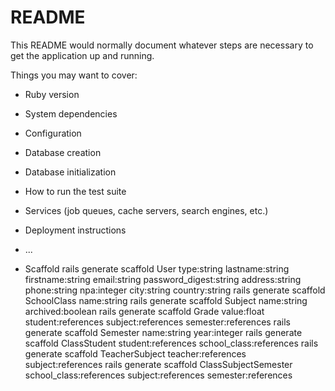 # README

This README would normally document whatever steps are necessary to get the
application up and running.

Things you may want to cover:

* Ruby version

* System dependencies

* Configuration

* Database creation

* Database initialization

* How to run the test suite

* Services (job queues, cache servers, search engines, etc.)

* Deployment instructions

* ...


* Scaffold
  rails generate scaffold User type:string lastname:string firstname:string email:string password_digest:string address:string phone:string npa:integer city:string country:string
  rails generate scaffold SchoolClass name:string
  rails generate scaffold Subject name:string archived:boolean
  rails generate scaffold Grade value:float student:references subject:references semester:references
  rails generate scaffold Semester name:string year:integer
  rails generate scaffold ClassStudent student:references school_class:references
  rails generate scaffold TeacherSubject teacher:references subject:references
  rails generate scaffold ClassSubjectSemester school_class:references subject:references semester:references
